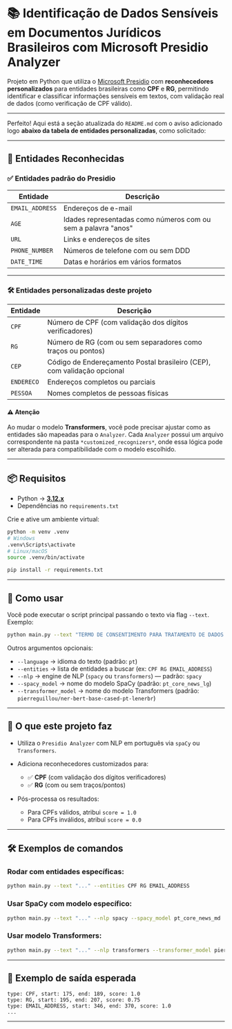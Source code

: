 ﻿# 📚 Identificação de Dados Sensíveis em Documentos Jurídicos Brasileiros com Microsoft Presidio Analyzer

Projeto em Python que utiliza o [Microsoft Presidio](https://github.com/microsoft/presidio) com **reconhecedores personalizados** para entidades brasileiras como **CPF** e **RG**, permitindo identificar e classificar informações sensíveis em textos, com validação real de dados (como verificação de CPF válido).

---

Perfeito! Aqui está a seção atualizada do `README.md` com o aviso adicionado logo **abaixo da tabela de entidades personalizadas**, como solicitado:

---

## 🧾 Entidades Reconhecidas

### ✅ Entidades padrão do Presidio

| Entidade        | Descrição                                                     |
| --------------- | ------------------------------------------------------------- |
| `EMAIL_ADDRESS` | Endereços de e-mail                                           |
| `AGE`           | Idades representadas como números com ou sem a palavra "anos" |
| `URL`           | Links e endereços de sites                                    |
| `PHONE_NUMBER`  | Números de telefone com ou sem DDD                            |
| `DATE_TIME`     | Datas e horários em vários formatos                           |

---

### 🛠️ Entidades personalizadas deste projeto

| Entidade   | Descrição                                                               |
| ---------- | ----------------------------------------------------------------------- |
| `CPF`      | Número de CPF (com validação dos dígitos verificadores)                 |
| `RG`       | Número de RG (com ou sem separadores como traços ou pontos)             |
| `CEP`      | Código de Endereçamento Postal brasileiro (CEP), com validação opcional |
| `ENDERECO` | Endereços completos ou parciais                                         |
| `PESSOA`   | Nomes completos de pessoas físicas                                      |

#### ⚠️ Atenção

Ao mudar o modelo **Transformers**, você pode precisar ajustar como as entidades são mapeadas para o `Analyzer`.
Cada `Analyzer` possui um arquivo correspondente na pasta `*customized_recognizers*`, onde essa lógica pode ser alterada para compatibilidade com o modelo escolhido.

---

## 📦 Requisitos

* Python → [**3.12.x**](https://peps.python.org/pep-0693/#bugfix-releases)
* Dependências no `requirements.txt`

Crie e ative um ambiente virtual:

```bash
python -m venv .venv
# Windows
.venv\Scripts\activate
# Linux/macOS
source .venv/bin/activate

pip install -r requirements.txt
```

---

## 🚀 Como usar

Você pode executar o script principal passando o texto via flag `--text`. Exemplo:

```bash
python main.py --text "TERMO DE CONSENTIMENTO PARA TRATAMENTO DE DADOS PESSOAIS... CPF: 456.789.012-33 RG: 33.221.445-0 ..."
```

Outros argumentos opcionais:

* `--language` → idioma do texto (padrão: `pt`)
* `--entities` → lista de entidades a buscar (ex: `CPF RG EMAIL_ADDRESS`)
* `--nlp` → engine de NLP (`spacy` ou `transformers`) — padrão: `spacy`
* `--spacy_model` → nome do modelo SpaCy (padrão: `pt_core_news_lg`)
* `--transformer_model` → nome do modelo Transformers (padrão: `pierreguillou/ner-bert-base-cased-pt-lenerbr`)

---

## 🧠 O que este projeto faz

* Utiliza o `Presidio Analyzer` com NLP em português via `spaCy` ou `Transformers`.
* Adiciona reconhecedores customizados para:

  * ✅ **CPF** (com validação dos dígitos verificadores)
  * ✅ **RG** (com ou sem traços/pontos)
* Pós-processa os resultados:

  * Para CPFs válidos, atribui `score = 1.0`
  * Para CPFs inválidos, atribui `score = 0.0`

---

## 🛠️ Exemplos de comandos

### Rodar com entidades específicas:

```bash
python main.py --text "..." --entities CPF RG EMAIL_ADDRESS
```

### Usar SpaCy com modelo específico:

```bash
python main.py --text "..." --nlp spacy --spacy_model pt_core_news_md
```

### Usar modelo Transformers:

```bash
python main.py --text "..." --nlp transformers --transformer_model pierreguillou/ner-bert-base-cased-pt-lenerbr
```

---

## 📜 Exemplo de saída esperada

```text
type: CPF, start: 175, end: 189, score: 1.0
type: RG, start: 195, end: 207, score: 0.75
type: EMAIL_ADDRESS, start: 346, end: 370, score: 1.0
...
```

---
